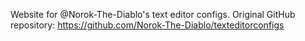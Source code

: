 Website for @Norok-The-Diablo's text editor configs. Original GitHub repository: https://github.com/Norok-The-Diablo/texteditorconfigs
